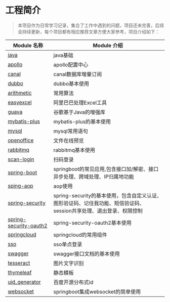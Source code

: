 # 工程简介
>本项目作为日常学习记录，集合了工作中遇到的问题，项目还未完善，后续会持续更新，每个项目都有相应推荐文章方便大家参考，项目介绍如下：

|Module 名称                                                  | Module 介绍                                                  |
| ------------------------------------------------------------ | ------------------------------------------------------------ |
| [java](./java)                                  | java基础                             |
| [apollo](./apollo)                         | apollo配置中心                             |
| [canal](./canal)                         | canal数据库增量订阅                             |
| [dubbo](./dubbo)                         | dubbo基本使用                             |
| [arithmetic](./arithmetic)                         | 常用算法                             |
| [easyexcel](./easyexcel)                         | 阿里巴巴处理Excel工具                             |
| [guava](./guava)                         | 谷歌基于Java的增强库                             |
| [mybatis-plus](./mybatis-plus)                         | mybatis-plus的基本使用                             |
| [mysql](./mysql)                         | mysql常用语句                             |
| [openoffice](./openoffice)                         | 文件在线预览                             |
| [rabbitmq](./rabbitmq)                         | rabbitmq基本使用                             |
| [scan-login](./scan-login)                         | 扫码登录                             |
| [spring-boot](./spring-boot)                         | springboot的常见应用,包含接口加/解密、接口异步处理、跨域处理、IP归属地功能                             |
| [sping-aop](./sping-aop)                         | aop使用                             |
| [spring-security](./spring-security)                         | spring-security的基本使用，包含自定义认证、图形验证码、记住我功能、短信验证码、session共享处理、退出登录、权限控制                             |
| [spring-security-oauth2](./spring-security-oauth2)                         | spring-security-oauth2基本使用                             |
| [springcloud](./springcloud)                         | springcloud的常用组件                           |
| [sso](./sso)                         | sso单点登录                          |
| [swagger](./swagger)                         | swagger接口文档的基本使用                          |
| [tesseract](./tesseract)                         | 图片文字识别                          |
| [thymeleaf](./thymeleaf)                         | 静态模板                          |
| [uid_generator](./uid_generator)                         | 百度开源分布式id                          |
| [websocket](./websocket)                         | springboot集成websocket的简单使用                          |

